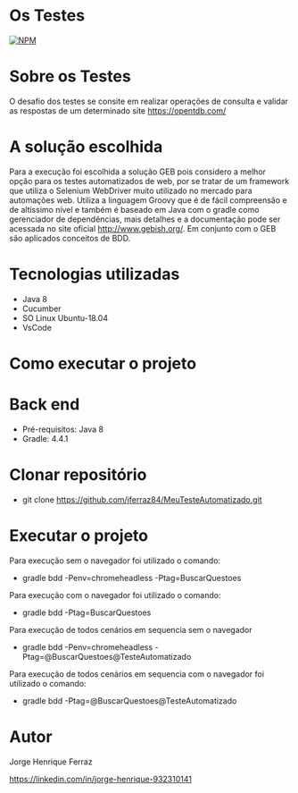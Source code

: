 # Os Testes
[![NPM](https://img.shields.io/npm/l/react)](https://github.com/jferraz84/MeuTesteAutomatizado/blob/main/LICENSE) 

# Sobre os Testes
O desafio dos testes se consite em realizar operações de consulta e validar as respostas de um determinado site https://opentdb.com/

# A solução escolhida
Para a execução foi escolhida a solução GEB pois considero a melhor opção para os testes automatizados de web, por se tratar de um framework que utiliza o Selenium WebDriver muito utilizado no mercado para automações web. Utiliza a linguagem Groovy que é de fácil compreensão e de altíssimo nível e também é baseado em Java com o gradle como gerenciador de dependências, mais detalhes e a documentação pode ser acessada no site oficial http://www.gebish.org/. 
Em conjunto com o GEB são aplicados conceitos de BDD.

# Tecnologias utilizadas
- Java 8
- Cucumber
- SO Linux Ubuntu-18.04
- VsCode


# Como executar o projeto

# Back end
- Pré-requisitos: Java 8
- Gradle: 4.4.1

# Clonar repositório
- git clone https://github.com/jferraz84/MeuTesteAutomatizado.git

# Executar o projeto
Para execução sem o navegador foi utilizado o comando:
- gradle bdd -Penv=chromeheadless -Ptag=BuscarQuestoes

Para execução com o navegador foi utilizado o comando: 
- gradle bdd -Ptag=BuscarQuestoes

Para execução de todos cenários em sequencia sem o navegador
- gradle bdd -Penv=chromeheadless -Ptag=@BuscarQuestoes@TesteAutomatizado

Para execução de todos cenários em sequencia com o navegador foi utilizado o comando: 
- gradle bdd -Ptag=@BuscarQuestoes@TesteAutomatizado

# Autor

Jorge Henrique Ferraz

https://linkedin.com/in/jorge-henrique-932310141
